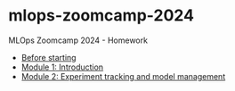 # mlops-zoomcamp-2024
MLOps Zoomcamp 2024 - Homework

- [Before starting](00-preparation)
- [Module 1: Introduction](01-intro)
- [Module 2: Experiment tracking and model management](02-experiment-tracking)